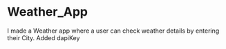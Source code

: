 # Weather_App
I made a Weather app where a user can check weather details by entering their City.
Added dapiKey